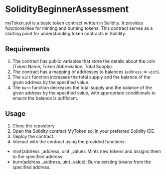 # SolidityBeginnerAssessment
myToken.sol is a basic token contract written in Solidity. It provides functionalities for minting and burning tokens. This contract serves as a starting point for understanding token contracts in Solidity.

## Requirements

1. The contract has public variables that store the details about the coin (Token Name, Token Abbreviation, Total Supply).
2. The contract has a mapping of addresses to balances (`address` => `uint`).
3. The `mint` function increases the total supply and the balance of the given address by the specified value.
4. The `burn` function decreases the total supply and the balance of the given address by the specified value, with appropriate conditionals to ensure the balance is sufficient.

## Usage

1. Clone the repository
2. Open the Solidity contract MyToken.sol in your preferred Solidity IDE.
3. Deploy the contract.
4. Interact with the contract using the provided functions:
* mint(address _address, uint _value): Mints new tokens and assigns them to the specified address.
* burn(address _address, uint _value): Burns existing tokens from the specified address.
   
